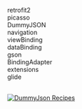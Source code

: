 retrofit2
<br/>
picasso
<br/>
DummyJSON
<br/>
navigation
<br/>
viewBinding
<br/>
dataBinding
<br/>
gson
<br/>
BindingAdapter
<br/>
extensions
<br/>
glide
<br/>
<br/>


[![DummyJson Recipes](https://img.youtube.com/vi/o8C0fdc1Cio/0.jpg)](https://www.youtube.com/watch?v=o8C0fdc1Cio)
